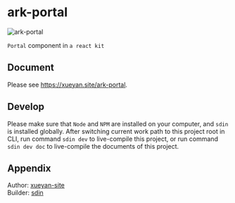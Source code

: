 # ark-portal

![ark-portal](https://xueyan.site/ark-portal/ast/project.png)

`Portal` component in `a react kit`

## Document

Please see <https://xueyan.site/ark-portal>.

## Develop

Please make sure that `Node` and `NPM` are installed on your computer, and `sdin` is installed globally. After switching current work path to this project root in CLI, run command `sdin dev` to live-compile this project, or run command `sdin dev doc` to live-compile the documents of this project.

## Appendix

Author: [xueyan-site](mailto://xueyan@xueyan.site)  
Builder: [sdin](https://github.com/xueyan-site/sdin)  
